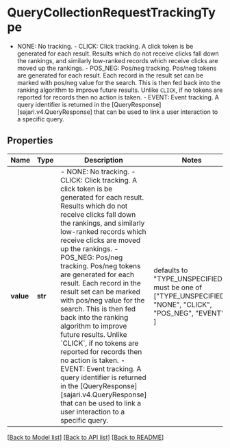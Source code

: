 # QueryCollectionRequestTrackingType

 - NONE: No tracking.  - CLICK: Click tracking.  A click token is be generated for each result. Results which do not receive clicks fall down the rankings, and similarly low-ranked records which receive clicks are moved up the rankings.  - POS_NEG: Pos/neg tracking.  Pos/neg tokens are generated for each result. Each record in the result set can be marked with pos/neg value for the search. This is then fed back into the ranking algorithm to improve future results. Unlike `CLICK`, if no tokens are reported for records then no action is taken.  - EVENT: Event tracking.  A query identifier is returned in the [QueryResponse][sajari.v4.QueryResponse] that can be used to link a user interaction to a specific query.

## Properties
Name | Type | Description | Notes
------------ | ------------- | ------------- | -------------
**value** | **str** |  - NONE: No tracking.  - CLICK: Click tracking.  A click token is be generated for each result. Results which do not receive clicks fall down the rankings, and similarly low-ranked records which receive clicks are moved up the rankings.  - POS_NEG: Pos/neg tracking.  Pos/neg tokens are generated for each result. Each record in the result set can be marked with pos/neg value for the search. This is then fed back into the ranking algorithm to improve future results. Unlike &#x60;CLICK&#x60;, if no tokens are reported for records then no action is taken.  - EVENT: Event tracking.  A query identifier is returned in the [QueryResponse][sajari.v4.QueryResponse] that can be used to link a user interaction to a specific query. | defaults to "TYPE_UNSPECIFIED",  must be one of ["TYPE_UNSPECIFIED", "NONE", "CLICK", "POS_NEG", "EVENT", ]

[[Back to Model list]](../README.md#documentation-for-models) [[Back to API list]](../README.md#documentation-for-api-endpoints) [[Back to README]](../README.md)


